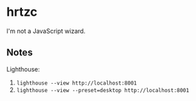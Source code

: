 # hrtzc

I'm not a JavaScript wizard.

## Notes

Lighthouse:

1. `lighthouse --view http://localhost:8001`
2. `lighthouse --view --preset=desktop http://localhost:8001`
